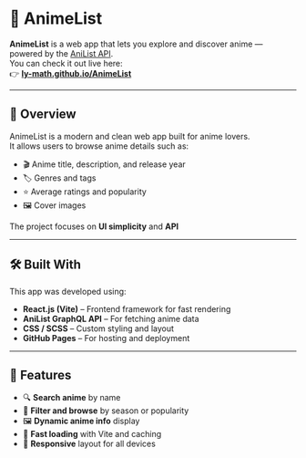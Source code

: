 # 🎌 AnimeList

**AnimeList** is a web app that lets you explore and discover anime — powered by the [AniList API](https://anilist.co/).  
You can check it out live here:  
👉 **[ly-math.github.io/AnimeList](https://ly-math.github.io/AnimeList/)**

---

## 🧭 Overview

AnimeList is a modern and clean web app built for anime lovers.  
It allows users to browse anime details such as:

- 🎬 Anime title, description, and release year  
- 🏷️ Genres and tags  
- ⭐ Average ratings and popularity  
- 🖼️ Cover images  

The project focuses on **UI simplicity** and **API**

---

## 🛠️ Built With

This app was developed using:

- **React.js (Vite)** – Frontend framework for fast rendering  
- **AniList GraphQL API** – For fetching anime data  
- **CSS / SCSS** – Custom styling and layout   
- **GitHub Pages** – For hosting and deployment  

---

## 🚀 Features

- 🔍 **Search anime** by name  
- 🧭 **Filter and browse** by season or popularity  
- 🖼️ **Dynamic anime info** display  
- 💨 **Fast loading** with Vite and caching  
- 📱 **Responsive** layout for all devices  
